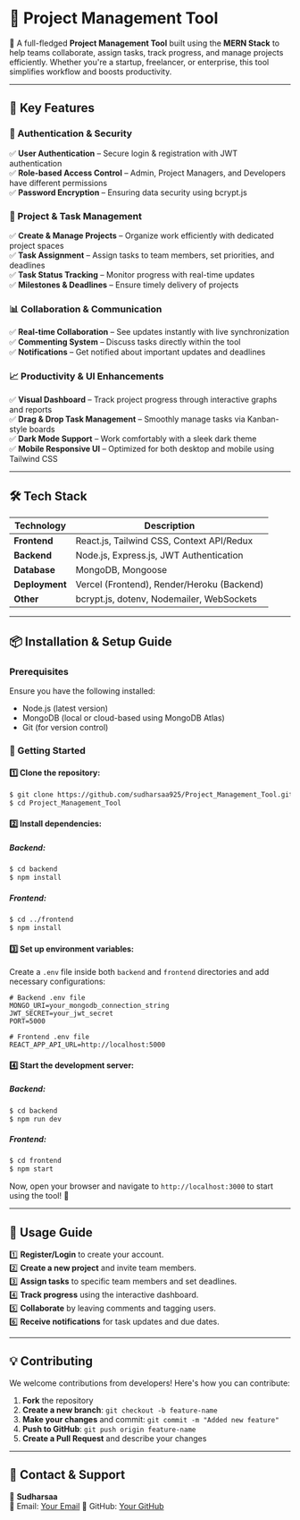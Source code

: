 # 📌 Project Management Tool

🚀 A full-fledged **Project Management Tool** built using the **MERN Stack** to help teams collaborate, assign tasks, track progress, and manage projects efficiently. Whether you're a startup, freelancer, or enterprise, this tool simplifies workflow and boosts productivity.

---

## 🎯 Key Features

### 🔑 Authentication & Security
✅ **User Authentication** – Secure login & registration with JWT authentication  
✅ **Role-based Access Control** – Admin, Project Managers, and Developers have different permissions  
✅ **Password Encryption** – Ensuring data security using bcrypt.js  

### 📂 Project & Task Management
✅ **Create & Manage Projects** – Organize work efficiently with dedicated project spaces  
✅ **Task Assignment** – Assign tasks to team members, set priorities, and deadlines  
✅ **Task Status Tracking** – Monitor progress with real-time updates  
✅ **Milestones & Deadlines** – Ensure timely delivery of projects  

### 📊 Collaboration & Communication
✅ **Real-time Collaboration** – See updates instantly with live synchronization  
✅ **Commenting System** – Discuss tasks directly within the tool  
✅ **Notifications** – Get notified about important updates and deadlines  

### 📈 Productivity & UI Enhancements
✅ **Visual Dashboard** – Track project progress through interactive graphs and reports  
✅ **Drag & Drop Task Management** – Smoothly manage tasks via Kanban-style boards  
✅ **Dark Mode Support** – Work comfortably with a sleek dark theme  
✅ **Mobile Responsive UI** – Optimized for both desktop and mobile using Tailwind CSS  

---

## 🛠️ Tech Stack

| **Technology**  | **Description** |
|----------------|----------------|
| **Frontend**  | React.js, Tailwind CSS, Context API/Redux |
| **Backend**  | Node.js, Express.js, JWT Authentication |
| **Database**  | MongoDB, Mongoose |
| **Deployment**  | Vercel (Frontend), Render/Heroku (Backend) |
| **Other**  | bcrypt.js, dotenv, Nodemailer, WebSockets |

---

## 📦 Installation & Setup Guide

### Prerequisites
Ensure you have the following installed:
- Node.js (latest version)
- MongoDB (local or cloud-based using MongoDB Atlas)
- Git (for version control)

### 🚀 Getting Started

#### 1️⃣ Clone the repository:
```bash
$ git clone https://github.com/sudharsaa925/Project_Management_Tool.git
$ cd Project_Management_Tool
```

#### 2️⃣ Install dependencies:
##### Backend:
```bash
$ cd backend
$ npm install
```
##### Frontend:
```bash
$ cd ../frontend
$ npm install
```

#### 3️⃣ Set up environment variables:
Create a `.env` file inside both `backend` and `frontend` directories and add necessary configurations:

```env
# Backend .env file
MONGO_URI=your_mongodb_connection_string
JWT_SECRET=your_jwt_secret
PORT=5000

# Frontend .env file
REACT_APP_API_URL=http://localhost:5000
```

#### 4️⃣ Start the development server:
##### Backend:
```bash
$ cd backend
$ npm run dev
```
##### Frontend:
```bash
$ cd frontend
$ npm start
```

Now, open your browser and navigate to `http://localhost:3000` to start using the tool! 🎉

---

## 🚀 Usage Guide

1️⃣ **Register/Login** to create your account.  
2️⃣ **Create a new project** and invite team members.  
3️⃣ **Assign tasks** to specific team members and set deadlines.  
4️⃣ **Track progress** using the interactive dashboard.  
5️⃣ **Collaborate** by leaving comments and tagging users.  
6️⃣ **Receive notifications** for task updates and due dates.  

---

## 💡 Contributing

We welcome contributions from developers! Here's how you can contribute:

1. **Fork** the repository
2. **Create a new branch**: `git checkout -b feature-name`
3. **Make your changes** and commit: `git commit -m "Added new feature"`
4. **Push to GitHub**: `git push origin feature-name`
5. **Create a Pull Request** and describe your changes

---

## 📩 Contact & Support

👤 **Sudharsaa**  
📧 Email: [Your Email](sudharsan1527@gmail.com)
🔗 GitHub: [Your GitHub](https://github.com/sudharsaa925)  


